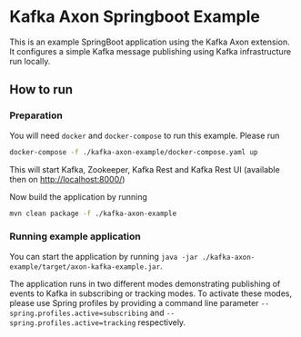 # Kafka Axon Springboot Example

This is an example SpringBoot application using the Kafka Axon extension. It configures a simple 
Kafka message publishing using Kafka infrastructure run locally. 

## How to run

### Preparation

You will need `docker` and `docker-compose` to run this example.
Please run 

```bash 
docker-compose -f ./kafka-axon-example/docker-compose.yaml up
```

This will start Kafka, Zookeeper, Kafka Rest and Kafka Rest UI (available then on [http://localhost:8000/](http://localhost:8000/))

Now build the application by running

```bash
mvn clean package -f ./kafka-axon-example 
``` 

### Running example application
 
You can start the application by running `java -jar ./kafka-axon-example/target/axon-kafka-example.jar`.

The application runs in two different modes demonstrating publishing of events to Kafka in 
subscribing or tracking modes. To activate these modes, please use Spring profiles by providing a command
line parameter `--spring.profiles.active=subscribing` and `--spring.profiles.active=tracking` respectively.   

